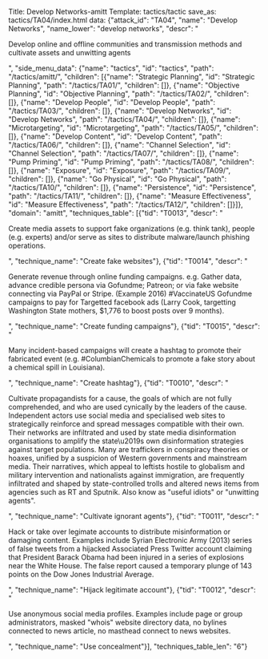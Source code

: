 Title: Develop Networks-amitt
Template: tactics/tactic
save_as: tactics/TA04/index.html
data: {"attack_id": "TA04", "name": "Develop Networks", "name_lower": "develop networks", "descr": "<p>Develop online and offline communities and transmission methods and cultivate assets and unwitting agents</p>", "side_menu_data": {"name": "tactics", "id": "tactics", "path": "/tactics/amitt/", "children": [{"name": "Strategic Planning", "id": "Strategic Planning", "path": "/tactics/TA01/", "children": []}, {"name": "Objective Planning", "id": "Objective Planning", "path": "/tactics/TA02/", "children": []}, {"name": "Develop People", "id": "Develop People", "path": "/tactics/TA03/", "children": []}, {"name": "Develop Networks", "id": "Develop Networks", "path": "/tactics/TA04/", "children": []}, {"name": "Microtargeting", "id": "Microtargeting", "path": "/tactics/TA05/", "children": []}, {"name": "Develop Content", "id": "Develop Content", "path": "/tactics/TA06/", "children": []}, {"name": "Channel Selection", "id": "Channel Selection", "path": "/tactics/TA07/", "children": []}, {"name": "Pump Priming", "id": "Pump Priming", "path": "/tactics/TA08/", "children": []}, {"name": "Exposure", "id": "Exposure", "path": "/tactics/TA09/", "children": []}, {"name": "Go Physical", "id": "Go Physical", "path": "/tactics/TA10/", "children": []}, {"name": "Persistence", "id": "Persistence", "path": "/tactics/TA11/", "children": []}, {"name": "Measure Effectiveness", "id": "Measure Effectiveness", "path": "/tactics/TA12/", "children": []}]}, "domain": "amitt", "techniques_table": [{"tid": "T0013", "descr": "<p>Create media assets to support fake organizations (e.g. think tank), people (e.g. experts) and/or serve as sites to distribute malware/launch phishing operations.</p>", "technique_name": "Create fake websites"}, {"tid": "T0014", "descr": "<p>Generate revenue through online funding campaigns. e.g. Gather data, advance credible persona via Gofundme; Patreon; or via fake website connecting via PayPal or Stripe. (Example 2016) #VaccinateUS Gofundme campaigns to pay for Targetted facebook ads (Larry Cook, targetting Washington State mothers, $1,776 to boost posts over 9 months).</p>", "technique_name": "Create funding campaigns"}, {"tid": "T0015", "descr": "<p>Many incident-based campaigns will create a hashtag to promote their fabricated event (e.g. #ColumbianChemicals to promote a fake story about a chemical spill in Louisiana). </p>", "technique_name": "Create hashtag"}, {"tid": "T0010", "descr": "<p>Cultivate propagandists for a cause, the goals of which are not fully comprehended, and who are used cynically by the leaders of the cause. Independent actors use social media and specialised web sites to strategically reinforce and spread messages compatible with their own. Their networks are infiltrated and used by state media disinformation organisations to amplify the state\u2019s own disinformation strategies against target populations. Many are traffickers in conspiracy theories or hoaxes, unified by a suspicion of Western governments and mainstream media. Their narratives, which appeal to leftists hostile to globalism and military intervention and nationalists against immigration, are frequently infiltrated and shaped by state-controlled trolls and altered news items from agencies such as RT and Sputnik. Also know as \"useful idiots\" or \"unwitting agents\".</p>", "technique_name": "Cultivate ignorant agents"}, {"tid": "T0011", "descr": "<p>Hack or take over legimate accounts to distribute misinformation or damaging content. Examples include Syrian Electronic Army (2013) series of false tweets from a hijacked Associated Press Twitter account claiming that President Barack Obama had been injured in a series of explosions near the White House. The false report caused a temporary plunge of 143 points on the Dow Jones Industrial Average.</p>", "technique_name": "Hijack legitimate account"}, {"tid": "T0012", "descr": "<p>Use anonymous social media profiles. Examples include page or group administrators, masked \"whois\" website directory data, no bylines connected to news article, no masthead connect to news websites. </p>", "technique_name": "Use concealment"}], "techniques_table_len": "6"}